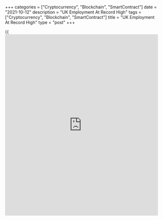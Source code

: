 +++
categories = ["Cryptocurrency", "Blockchain", "SmartContract"]
date = "2021-10-12"
description = "UK Employment At Record High"
tags = ["Cryptocurrency", "Blockchain", "SmartContract"]
title = "UK Employment At Record High"
type = "post"
+++

{{<iframe id="large-banner" src="https://www.bounty.group/#slide=14.0" width="100%" height="600" scrolling="no" style="border: 0px solid rgb(216, 221, 230); border-radius: 3px;">}}

The UK payroll employment as well as job vacancies reached record levels
at the end of the third quarter as the [economy][1] recovers from the
pandemic-driven downturn.

The number of payroll employees showed a monthly increase of 207,000 to
reach a record 29.2 million in September, the Office for National
Statistics reported Tuesday.

In three months to September, job vacancies hit a record high of
1,102,000, with the majority of industries growing on the quarter. The
rate of quarterly growth was highest in transport and storage.

In three months to August, the employment rate increased 0.5 percentage
points on the quarter, to 75.3 percent. At the same time, the ILO
jobless rate came in at 4.5 percent in three months to August, as
economists' expected. The rate was down from 4.6 percent in three months
to July.

Average earnings including bonuses grew 7.2 percent from the last year,
bigger than the economists' forecast of 7 percent. Excluding bonuses,
earnings advanced 6 percent, in line with expectations.

The claimant count rate fell to 5.2 percent in September from 5.4
percent in August. The number of jobless claims fell by 51,100.

Even though the furlough scheme will help to ease labor shortages,
shortages is likely to be an issue until at least the middle of 2022,
Paul Dales, an economist at Capital Economics, said. And as they appear
to be boosting underlying wage growth, they add to the risks that the
Bank of England will raise interest rates before May 2022.

For comments and feedback [contact](https://www.playgroundfx.com/contact/): editorial@rtt[news](https://www.letsplayfx.com/blog/forex-news-website/).com

[Economic News][1]

 **What parts of the world are seeing the best (and worst) economic
performances lately? Click[here][2] to check out our [Econ Scorecard][2]
and find out! See up-to-the-moment [ranking](https://www.playgroundfx.com/blog/crypto-exchange-ranking/)s for the best and worst
performers in [GDP][3], [unemployment rate][4], [inflation][5] and much
more.**

   1. www.rtt[news](https://www.letsplayfx.com/blog/forex-news-website/).com/Content/EconomicNews.aspx
   2. www.rtt[news](https://www.letsplayfx.com/blog/forex-news-website/).com/economic-scorecard/world-rank/retail-sales/highest-performance.aspx
   3. www.rtt[news](https://www.letsplayfx.com/blog/forex-news-website/).com/economic-scorecard/world-rank/GDP/highest-performance.aspx
   4. www.rtt[news](https://www.letsplayfx.com/blog/forex-news-website/).com/economic-scorecard/world-rank/unemployment-rate/lowest-performance.aspx
   5. www.rtt[news](https://www.letsplayfx.com/blog/forex-news-website/).com/economic-scorecard/world-rank/CPI/highest-performance.aspx